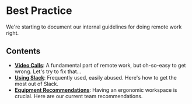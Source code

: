 # Best Practice

We're starting to document our internal guidelines for doing remote work right.

## Contents

- **[Video Calls](/playbooks/remote/best-practice/video-calls.md)**: A fundamental part of remote work, but oh-so-easy to get wrong. Let's try to fix that...
- **[Using Slack](/playbooks/remote/best-practice/slack.md)**: Frequently used, easily abused. Here's how to get the most out of Slack.
- **[Equipment Recommendations](/playbooks/remote/best-practice/equipment.md)**: Having an ergonomic workspace is crucial. Here are our current team recommendations.

